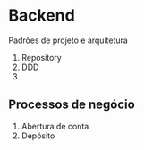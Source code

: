 # Backend

Padrões de projeto e arquitetura

1. Repository
1. DDD
1. 

## Processos de negócio

1. Abertura de conta
1. Depósito
